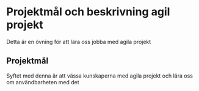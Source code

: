 # Projektmål och beskrivning agil projekt
Detta är en övning för att lära oss jobba med agila projekt

## Projektmål
Syftet med denna är att vässa kunskaperna med agila projekt och lära oss om användbarheten med det

##
